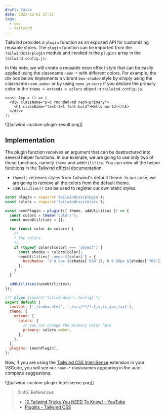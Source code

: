 ```yaml
---
draft: false
date: 2023-12-01 17:37
tags:
  - css
  - tailwind
---
```


Tailwind provides a `plugin` function as an exposed API for customizing reusable styles. The `plugin` function can be imported from the `tailwindcss/plugin` module and invoked in the `plugins` array in the `tailwind.config.js`.

In this note, we will create a reusable neon effect style that can be easily applied using the classname `neon-*` with different colors. For example, the div box below implements a vibrant `box-shadow` style by simply using the classname `neon-amber` or by using `neon-primary` if you declare the primary color in the `theme > extends > colors` object in `tailwind.config.js`.

```tsx title="App.tsx"
const App = () => (
  <div className="p-8 rounded-md neon-primary">
    <h1 className="text-3xl font-bold">Hello world!</h1>
  </div>
);
```

![[tailwind-custom-plugin-result.png]]

## Implementation

The plugin function receives an argument that can be destructured into several helper functions. In our example, we are going to use only two of those functions, namely `theme` and `addUtilities`. You can view all the helper functions in the [Tailwind official documentation](https://tailwindcss.com/docs/plugins).

- `theme()` retrieves styles from Tailwind's default theme. In our case, we are going to retrieve all the colors from the default theme.
- `addUtilities()` can be used to register our own static styles.

```js title="tailwind.config.js"
const plugin = require('tailwindcss/plugin');
const colors = require('tailwindcss/colors');

const neonPlugin = plugin(({ theme, addUtilities }) => {
  const colors = theme('colors');
  const neonUtilities = {};

  for (const color in colors) {
    /*
    * The colors
    */
    if (typeof colors[color] === 'object') {
      const shades = colors[color];
      neonUtilities[`.neon-${color}`] = {
        boxShadow: `0 0 5px ${shades['500']}, 0 0 20px ${shades['700']}`,
      };
    }
  }

  addUtilities(neonUtilities);
});

/** @type {import('tailwindcss').Config} */
export default {
  content: ['./index.html', './src/**/*.{js,ts,jsx,tsx}'],
  theme: {
    extend: {
      colors: {
	    // you can change the primary color here
        primary: colors.amber,
      },
    },
  },
  plugins: [neonPlugin],
};

```

Now, if you are using the [Tailwind CSS IntelliSense](https://marketplace.visualstudio.com/items?itemName=bradlc.vscode-tailwindcss) extension in your VSCode, you will see our `neon-*` classnames appearing in the auto-complete suggestions.

![[tailwind-custom-plugin-intellisense.png]]

> [!info] References
> - [10 Tailwind Tricks You NEED To Know! - YouTube](https://www.youtube.com/watch?v=aSlK3GhRuXA)
> - [Plugins - Tailwind CSS](https://tailwindcss.com/docs/plugins)
